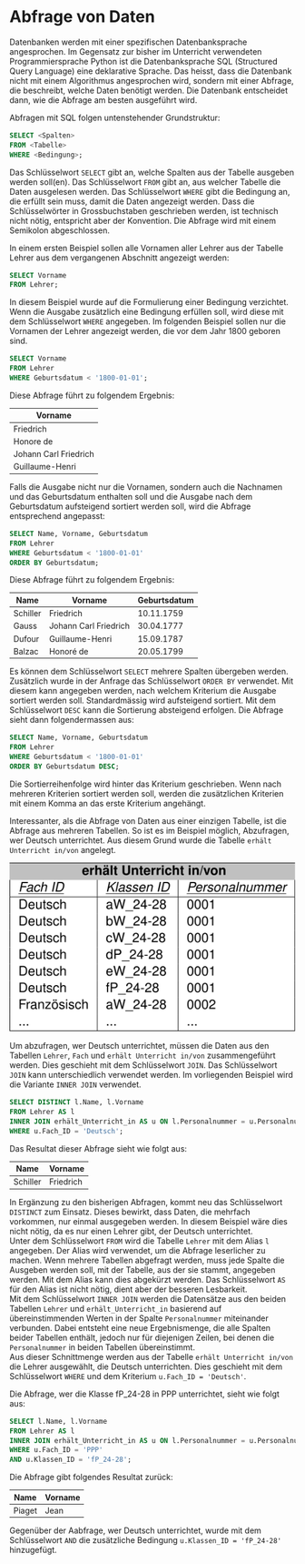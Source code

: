 # Abfrage von Daten

Datenbanken werden mit einer spezifischen Datenbanksprache angesprochen. Im
Gegensatz zur bisher im Unterricht verwendeten Programmiersprache Python ist die
Datenbanksprache SQL (Structured Query Language) eine deklarative Sprache. Das heisst,
dass die Datenbank nicht mit einem Algorithmus angesprochen wird, sondern mit
einer Abfrage, die beschreibt, welche Daten benötigt werden. Die Datenbank
entscheidet dann, wie die Abfrage am besten ausgeführt wird.

Abfragen mit SQL folgen untenstehender Grundstruktur:

```sql
SELECT <Spalten> 
FROM <Tabelle> 
WHERE <Bedingung>;
```

Das Schlüsselwort `SELECT` gibt an, welche Spalten aus der Tabelle ausgeben
werden soll(en). Das Schlüsselwort `FROM` gibt an, aus welcher Tabelle die
Daten ausgelesen werden. Das Schlüsselwort `WHERE` gibt die Bedingung an, die
erfüllt sein muss, damit die Daten angezeigt werden. Dass die Schlüsselwörter
in Grossbuchstaben geschrieben werden, ist technisch nicht nötig, entspricht
aber der Konvention. Die Abfrage wird mit einem Semikolon abgeschlossen.

In einem ersten Beispiel sollen alle Vornamen aller Lehrer aus der Tabelle
Lehrer aus dem vergangenen Abschnitt angezeigt werden:

```sql
SELECT Vorname
FROM Lehrer;
```

In diesem Beispiel wurde auf die Formulierung einer Bedingung verzichtet. Wenn
die Ausgabe zusätzlich eine Bedingung erfüllen soll, wird diese mit dem
Schlüsselwort `WHERE` angegeben. Im folgenden Beispiel sollen nur die Vornamen der
Lehrer angezeigt werden, die vor dem Jahr 1800 geboren sind.

```sql
SELECT Vorname
FROM Lehrer
WHERE Geburtsdatum < '1800-01-01';
```

Diese Abfrage führt zu folgendem Ergebnis:

| Vorname                |
|------------------------|
| Friedrich             |
| Honore de             |
| Johann Carl Friedrich |
| Guillaume-Henri       |

Falls die Ausgabe nicht nur die Vornamen, sondern auch die Nachnamen und das
Geburtsdatum enthalten soll und die Ausgabe nach dem Geburtsdatum aufsteigend
sortiert werden soll, wird die Abfrage entsprechend angepasst:

```sql
SELECT Name, Vorname, Geburtsdatum
FROM Lehrer
WHERE Geburtsdatum < '1800-01-01'
ORDER BY Geburtsdatum;
```

Diese Abfrage führt zu folgendem Ergebnis:

| Name     | Vorname                | Geburtsdatum |
|----------|------------------------|--------------|
| Schiller | Friedrich             | 10.11.1759   |
| Gauss    | Johann Carl Friedrich | 30.04.1777   |
| Dufour   | Guillaume-Henri       | 15.09.1787   |
| Balzac   | Honoré de             | 20.05.1799   |

Es können dem Schlüsselwort `SELECT` mehrere Spalten übergeben werden.
Zusätzlich wurde in der Anfrage das Schlüsselwort `ORDER BY` verwendet. Mit
diesem kann angegeben werden, nach welchem Kriterium die Ausgabe sortiert werden
soll. Standardmässig wird aufsteigend sortiert. Mit dem Schlüsselwort `DESC` kann
die Sortierung absteigend erfolgen. Die Abfrage sieht dann folgendermassen aus:

```sql
SELECT Name, Vorname, Geburtsdatum
FROM Lehrer
WHERE Geburtsdatum < '1800-01-01'
ORDER BY Geburtsdatum DESC;
```

Die Sortierreihenfolge wird hinter das Kriterium geschrieben. Wenn nach mehreren
Kriterien sortiert werden soll, werden die zusätzlichen Kriterien mit einem
Komma an das erste Kriterium angehängt.

Interessanter, als die Abfrage von Daten aus einer einzigen Tabelle, ist die
Abfrage aus mehreren Tabellen. So ist es im Beispiel möglich, Abzufragen, wer
Deutsch unterrichtet. Aus diesem Grund wurde die Tabelle `erhält Unterricht
in/von` angelegt.

![erhält Unterricht in/von](relationship_cut.svg)

Um abzufragen, wer Deutsch unterrichtet, müssen die Daten aus den Tabellen
`Lehrer`, `Fach` und `erhält Unterricht in/von` zusammengeführt werden. Dies
geschieht mit dem Schlüsselwort `JOIN`. Das Schlüsselwort `JOIN` kann
unterschiedlich verwendet werden. Im vorliegenden Beispiel wird die Variante `INNER
JOIN` verwendet.

```sql
SELECT DISTINCT l.Name, l.Vorname
FROM Lehrer AS l
INNER JOIN erhält_Unterricht_in AS u ON l.Personalnummer = u.Personalnummer
WHERE u.Fach_ID = 'Deutsch';
```

Das Resultat dieser Abfrage sieht wie folgt aus:

| Name     | Vorname                |
|----------|------------------------|
| Schiller | Friedrich              |

In Ergänzung zu den bisherigen Abfragen, kommt neu das Schlüsselwort `DISTINCT`
zum Einsatz. Dieses bewirkt, dass Daten, die mehrfach vorkommen, nur einmal
ausgegeben werden. In diesem Beispiel wäre dies nicht nötig, da es nur einen
Lehrer gibt, der Deutsch unterrichtet.  
Unter dem Schlüsselwort `FROM` wird die Tabelle `Lehrer` mit dem Alias `l`
angegeben. Der Alias wird verwendet, um die Abfrage leserlicher zu machen. Wenn
mehrere Tabellen abgefragt werden, muss jede Spalte die Ausgeben werden soll,
mit der Tabelle, aus der sie stammt, angegeben werden. Mit dem Alias kann dies
abgekürzt werden. Das Schlüsselwort `AS` für den Alias ist nicht nötig, dient
aber der besseren Lesbarkeit.  
Mit dem Schlüsselwort `INNER JOIN` werden die Datensätze aus den beiden Tabellen
`Lehrer` und `erhält_Unterricht_in` basierend auf übereinstimmenden Werten in
der Spalte `Personalnummer` miteinander verbunden. Dabei entsteht eine neue
Ergebnismenge, die alle Spalten beider Tabellen enthält, jedoch nur für
diejenigen Zeilen, bei denen die `Personalnummer` in beiden Tabellen
übereinstimmt.   
Aus dieser Schnittmenge werden aus der Tabelle `erhält Unterricht in/von` die
Lehrer ausgewählt, die Deutsch unterrichten. Dies geschieht mit dem
Schlüsselwort `WHERE` und dem Kriterium `u.Fach_ID = 'Deutsch'`.

Die Abfrage, wer die Klasse fP_24-28 in PPP unterrichtet, sieht wie folgt aus:

```sql
SELECT l.Name, l.Vorname
FROM Lehrer AS l
INNER JOIN erhält_Unterricht_in AS u ON l.Personalnummer = u.Personalnummer
WHERE u.Fach_ID = 'PPP' 
AND u.Klassen_ID = 'fP_24-28';
```	

Die Abfrage gibt folgendes Resultat zurück:

| Name     | Vorname                |
|----------|------------------------|
| Piaget   | Jean                   |

Gegenüber der Aabfrage, wer Deutsch unterrichtet, wurde mit dem Schlüsselwort
`AND` die zusätzliche Bedingung `u.Klassen_ID = 'fP_24-28'` hinzugefügt.
